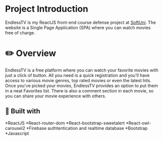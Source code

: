 # Project Introduction

EndlessTV is my ReactJS front-end course defense project at [SoftUni](https://softuni.bg/). The website is a 
Single Page Application (SPA) where you can watch movies free of charge.

# ✏️ Overview

EndlessTV is a free platform where you can watch your favorite movies with just a click of button. All you need is a quick registration and you'll have access to various movie genres, top rated movies or even the latest hits. Once you've picked your movies, EndlessTV provides an option to put them in a neat Favorites list. There is also a comment section in each movie, so you can share your movie experience with others.

## 🔨 Built with

*ReactJS
*React-router-dom
*React-bootstrap-sweetalert
*React-owl-carousel2
*Firebase authtentication and realtime database
*Bootstrap
*Javascript
